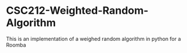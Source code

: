 # CSC212-Weighted-Random-Algorithm
This is an implementation of a weighed random algorithm in python for a Roomba

